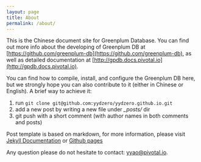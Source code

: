 ```yaml
---
layout: page
title: About
permalink: /about/
---
```


This is the Chinese document site for Greenplum Database. You can find out more
info about the developing of Greenplum DB at
[https://github.com/greenplum-db](https://github.com/greenplum-db), 
as well as detailed documentation at
[http://gpdb.docs.pivotal.io](http://gpdb.docs.pivotal.io).

You can find how to compile, install, and configure the Greenplum DB here, but 
we strongly hope you can also contribute to it (either in Chinese or English). 
A brief way to achieve it:

1. run `git clone git@github.com:yydzero/yydzero.github.io.git`
2. add a new post by writing a new file under *_posts/* dir
3. git push with a short comment (with author names in both comments and posts)

Post template is based on markdown, for more information, please visit
[Jekyll Documentation](https://jekyllrb.com/docs/) or [Github pages](https://pages.github.com/)

Any question please do not hesitate to contact:
[yyao@pivotal.io](mailto:yyao@pivotal.io).

